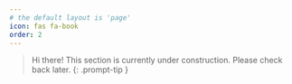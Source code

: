 ```yaml
---
# the default layout is 'page'
icon: fas fa-book
order: 2
---
```


> Hi there! This section is currently under construction. Please check back later.
{: .prompt-tip }

